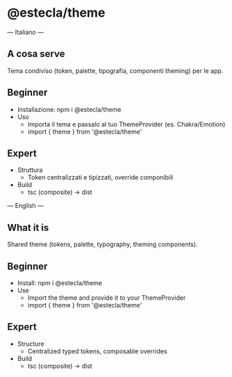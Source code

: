 # @estecla/theme

— Italiano —

## A cosa serve
Tema condiviso (token, palette, tipografia, componenti theming) per le app.

## Beginner
- Installazione: npm i @estecla/theme
- Uso
  - Importa il tema e passalo al tuo ThemeProvider (es. Chakra/Emotion)
  - import { theme } from '@estecla/theme'

## Expert
- Struttura
  - Token centralizzati e tipizzati, override componibili
- Build
  - tsc (composite) → dist

— English —

## What it is
Shared theme (tokens, palette, typography, theming components).

## Beginner
- Install: npm i @estecla/theme
- Use
  - Import the theme and provide it to your ThemeProvider
  - import { theme } from '@estecla/theme'

## Expert
- Structure
  - Centralized typed tokens, composable overrides
- Build
  - tsc (composite) → dist